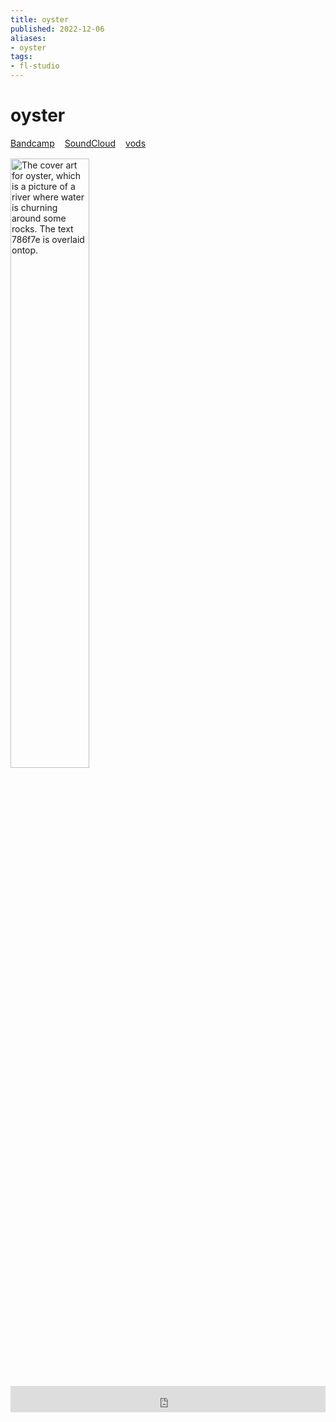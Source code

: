 ```yaml
---
title: oyster
published: 2022-12-06
aliases:
- oyster
tags:
- fl-studio
---
```


# oyster

<div style="display: flex; flex-direction: row; gap: 1rem; margin-bottom: 1rem;">
<div><i class="ri-store-2-fill"></i> <a href="https://music.exodrifter.space/track/oyster">Bandcamp</a></div>
<div><i class="ri-soundcloud-fill"></i> <a href="https://soundcloud.com/exodrifter/oyster">SoundCloud</a></div>
<div><i class="ri-video-fill"></i> <a href="https://vods.exodrifter.space/tag/song-oyster">vods</a></div>
</div>

<img src="oyster.png" alt="The cover art for oyster, which is a picture of a river where water is churning around some rocks. The text 786f7e is overlaid ontop." width="50%"></img>

<iframe style="border: 0; width: 100%; max-width: 700px; height: 42px;" src="https://bandcamp.com/EmbeddedPlayer/album=477085509/size=small/bgcol=333333/linkcol=0f91ff/track=638554513/transparent=true/" seamless><a href="https://music.exodrifter.space/album/lonely-metro">lonely metro by exodrifter</a></iframe>
